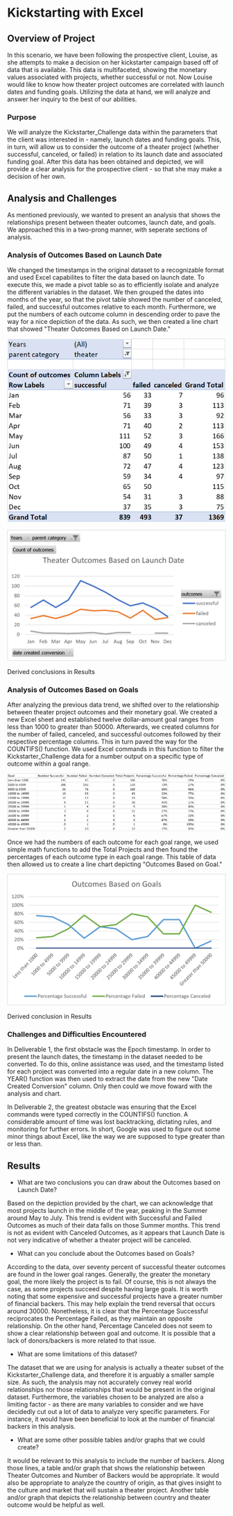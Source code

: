 # Kickstarting with Excel

## Overview of Project
In this scenario, we have been following the prospective client, Louise, as she attempts to make a decision on her kickstarter campaign based off of data that is available. This data is multifaceted, showing the monetary values associated with projects, whether successful or not. Now Louise would like to know how theater project outcomes are correlated with launch dates and funding goals. Utilizing the data at hand, we will analyze and answer her inquiry to the best of our abilities. 

### Purpose
We will analyze the Kickstarter_Challenge data within the parameters that the client was interested in - namely, launch dates and funding goals. This, in turn, will allow us to consider the outcome of a theater project (whether successful, canceled, or failed) in relation to its launch date and associated funding goal. After this data has been obtained and depicted, we will provide a clear analysis for the prospective client - so that she may make a decision of her own.

## Analysis and Challenges
As mentioned previously, we wanted to present an analysis that shows the relationships present between theater outcomes, launch date, and goals. We approached this in a two-prong manner, with seperate sections of analysis. 

### Analysis of Outcomes Based on Launch Date
We changed the timestamps in the original dataset to a recognizable format and used Excel capabilites to filter the data based on launch date. To execute this, we made a pivot table so as to efficiently isolate and analyze the different variables in the dataset. We then grouped the dates into months of the year, so that the pivot table showed the number of canceled, failed, and successful outcomes relative to each month. Furthermore, we put the numbers of each outcome column in descending order to pave the way for a nice depiction of the data. As such, we then created a line chart that showed "Theater Outcomes Based on Launch Date."

![Theater_Outcomes_vs_Launch_Data](https://github.com/JV348/kickstarter-analysis/blob/c63905168076e5f2373dfeca756d910afca16370/Resources/Theater_Outcomes_vs_Launch_Data.png)


![Theater_Outcomes_vs_Launch](https://github.com/JV348/kickstarter-analysis/blob/c63905168076e5f2373dfeca756d910afca16370/Resources/Theater_Outcomes_vs_Launch.png)

Derived conclusions in Results 


### Analysis of Outcomes Based on Goals
After analyzing the previous data trend, we shifted over to the relationship between theater project outcomes and their monetary goal. We created a new Excel sheet and established twelve dollar-amount goal ranges from less than 1000 to greater than 50000. Afterwards, we created columns for the number of failed, canceled, and successful outcomes followed by their respective percentage columns. This in turn paved the way for the COUNTIFS() function. We used Excel commands in this function to filter the Kickstarter_Challenge data for a number output on a specific type of outcome within a goal range. 

![Outcomes_vs_Goals_Data](https://github.com/JV348/kickstarter-analysis/blob/c63905168076e5f2373dfeca756d910afca16370/Resources/Outcomes_vs_Goals_Data.png)

Once we had the numbers of each outcome for each goal range, we used simple math functions to add the Total Projects and then found the percentages of each outcome type in each goal range. This table of data then allowed us to create a line chart depicting "Outcomes Based on Goal."

![Outcomes_vs_Goals](https://github.com/JV348/kickstarter-analysis/blob/c63905168076e5f2373dfeca756d910afca16370/Resources/Outcomes_vs_Goals.png)

Derived conclusion in Results
 

### Challenges and Difficulties Encountered
In Deliverable 1, the first obstacle was the Epoch timestamp. In order to present the launch dates, the timestamp in the dataset needed to be converted. To do this, online assistance was used, and the timestamp listed for each project was converted into a regular date in a new column. The YEAR() function was then used to extract the date from the new "Date Created Conversion" column. Only then could we move foward with the analysis and chart. 

In Deliverable 2, the greatest obstacle was ensuring that the Excel commands were typed correctly in the COUNTIFS() function. A considerable amount of time was lost backtracking, dictating rules, and monitoring for further errors. In short, Google was used to figure out some minor things about Excel, like the way we are supposed to type greater than or less than. 


## Results

- What are two conclusions you can draw about the Outcomes based on Launch Date?

Based on the depiction provided by the chart, we can acknowledge that most projects launch in the middle of the year, peaking in the Summer around May to July. This trend is evident with Successful and Failed Outcomes as much of their data falls on those Summer months. 
This trend is not as evident with Canceled Outcomes, as it appears that Launch Date is not very indicative of whether a theater project will be canceled. 

- What can you conclude about the Outcomes based on Goals?

According to the data, over seventy percent of successful theater outcomes are found in the lower goal ranges. Generally, the greater the  monetary goal, the more likely the project is to fail. Of course, this is not always the case, as some projects succeed despite having large goals. It is worth noting that some expensive and successful projects have a greater number of financial backers. This may help explain the trend reversal that occurs around 30000. 
Nonetheless, it is clear that the Percentage Successful reciprocates the Percentage Failed, as they maintain an opposite relationship. On the other hand, Percentage Canceled does not seem to show a clear relationship between goal and outcome. It is possible that a lack of donors/backers is more related to that issue. 

- What are some limitations of this dataset?

The dataset that we are using for analysis is actually a theater subset of the Kickstarter_Challenge data, and therefore it is arguably a smaller sample size. As such, the analysis may not accurately convey real world relationships nor those relationships that would be present in the original dataset. Furthermore, the variables chosen to be analyzed are also a limiting factor - as there are many variables to consider and we have decidedly cut out a lot of data to analyze very specific parameters. For instance, it would have been beneficial to look at the number of financial backers in this analysis. 

- What are some other possible tables and/or graphs that we could create?

It would be relevant to this analysis to include the number of backers. Along those lines, a table and/or graph that shows the relationship between Theater Outcomes and Number of Backers would be appropriate. It would also be appropriate to analyze the country of origin, as that gives insight to the culture and market that will sustain a theater project. Another table and/or graph that depicts the relationship between country and theater outcome would be helpful as well. 
